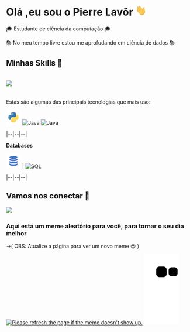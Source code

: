 
<h1>Olá ,eu sou o Pierre Lavôr <img  src="https://raw.githubusercontent.com/ABSphreak/ABSphreak/master/gifs/Hi.gif" width="30px"></h1>

🎓 Estudante de ciência da computação 🎓


📚 No meu tempo livre estou me aprofudando em ciência de dados 📚

## Minhas Skills :muscle:
<br>
<div>
<img src="https://github-readme-stats.vercel.app/api?username=PierreLavor23&show_icons=true&theme=radical&include_all_commits=true">

</div>
<br>


Estas são algumas das principais tecnologias que mais uso: 

<img title="Python" alt="Python" width="40px" src="https://raw.githubusercontent.com/github/explore/master/topics/python/python.png"/>    <img title="Java" alt="Java" width="70px" src="https://img.shields.io/badge/Java-ED8B00?style=for-the-badge&logo=java&logoColor=white" />     <img title="C++" alt="Java" width="65px" src="https://img.shields.io/badge/C%2B%2B-00599C?style=for-the-badge&logo=c%2B%2B&logoColor=white" />

|--|--|--|

**Databases**

<img title="SQL" alt="SQL" width="40px" src="https://raw.githubusercontent.com/github/explore/master/topics/sql/sql.png">  |    <img title="PostgreSQL" alt="SQL" width="150px" src="https://img.shields.io/badge/PostgreSQL-316192?style=for-the-badge&logo=postgresql&logoColor=white">

|--|--|--|


## Vamos nos conectar :handshake:

<a href="https://www.linkedin.com/in/pierre-lav%C3%B4r-santos-filho-8256451b5//"><img src="https://cdn2.iconfinder.com/data/icons/social-media-2285/512/1_Linkedin_unofficial_colored_svg-128.png" width="40"></a>

### Aqui está um meme aleatório para você, para tornar o seu dia melhor
->( OBS: Atualize a página para ver um novo meme 😉 )

<a href="https://github.com/techytushar/random-memer"><img src='https://random-memer.herokuapp.com/' title="Meme" alt="Please refresh the page if the meme doesn't show up." height="400"></a>
![Snake animation](https://github.com/rafaballerini/rafaballerini/blob/output/github-contribution-grid-snake.svg)

